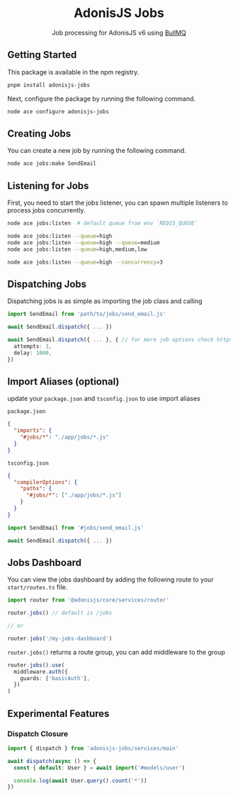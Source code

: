 <div align="center">
  <h1><b>AdonisJS Jobs</b></h1>

  <p>Job processing for AdonisJS v6 using <a href="https://bullmq.io/" target="_blank">BullMQ</a></p>
</div>

## Getting Started

This package is available in the npm registry.

```bash
pnpm install adonisjs-jobs
```

Next, configure the package by running the following command.

```bash
node ace configure adonisjs-jobs
```

## Creating Jobs

You can create a new job by running the following command.

```sh
node ace jobs:make SendEmail
```

## Listening for Jobs

First, you need to start the jobs listener, you can spawn multiple listeners to process jobs concurrently.

```sh
node ace jobs:listen  # default queue from env `REDIS_QUEUE`

node ace jobs:listen --queue=high
node ace jobs:listen --queue=high --queue=medium
node ace jobs:listen --queue=high,medium,low

node ace jobs:listen --queue=high --concurrency=3
```

## Dispatching Jobs

Dispatching jobs is as simple as importing the job class and calling

```ts
import SendEmail from 'path/to/jobs/send_email.js'

await SendEmail.dispatch({ ... })

await SendEmail.dispatch({ ... }, { // for more job options check https://docs.bullmq.io/
  attempts: 3,
  delay: 1000,
})
```

## Import Aliases (optional)

update your `package.json` and `tsconfig.json` to use import aliases

`package.json`

```json
{
  "imports": {
    "#jobs/*": "./app/jobs/*.js"
  }
}
```

`tsconfig.json`

```json
{
  "compilerOptions": {
    "paths": {
      "#jobs/*": ["./app/jobs/*.js"]
    }
  }
}
```

```ts
import SendEmail from '#jobs/send_email.js'

await SendEmail.dispatch({ ... })
```

## Jobs Dashboard

You can view the jobs dashboard by adding the following route to your `start/routes.ts` file.

```ts
import router from '@adonisjs/core/services/router'

router.jobs() // default is /jobs

// or

router.jobs('/my-jobs-dashboard')
```

`router.jobs()` returns a route group, you can add middleware to the group

```ts
router.jobs().use(
  middleware.auth({
    guards: ['basicAuth'],
  })
)
```

## Experimental Features

### Dispatch Closure

```ts
import { dispatch } from 'adonisjs-jobs/services/main'

await dispatch(async () => {
  const { default: User } = await import('#models/user')

  console.log(await User.query().count('*'))
})
```
